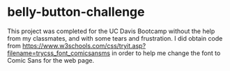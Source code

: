 # belly-button-challenge
This project was completed for the UC Davis Bootcamp without the help from my classmates, and with some tears and frustration. I did obtain code from https://www.w3schools.com/css/tryit.asp?filename=trycss_font_comicsansms in order to help me change the font to Comic Sans for the web page.  
